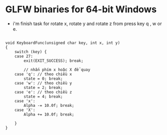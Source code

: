 # GLFW binaries for 64-bit Windows

- i'm finish task for rotate x, rotate y and rotate z from press key q , w  or e. 
```

void KeyboardFunc(unsigned char key, int x, int y)
{
	switch (key) {
	case 27:
		exit(EXIT_SUCCESS); break;

		// nhấn phím x hoặc X để quay
	case 'q': // theo chiều x
		state = 0; break;
	case 'w': // theo chiều y 
		state = 2; break;
	case 'e': // theo chiều z
		state = 4; break; 
	case 'x':
		Alpha -= 10.0f; break;
	case 'X':
		Alpha += 10.0f; break;

	}
}

```